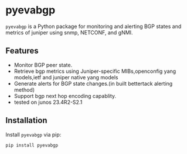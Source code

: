# pyevabgp

`pyevabgp` is a Python package for monitoring and alerting BGP states and metrics of juniper  using snmp, NETCONF, and gNMI.

## Features
- Monitor BGP peer state.
- Retrieve bgp metrics using Juniper-specific MIBs,openconfig yang models,ietf and juniper native yang models
- Generate alerts for BGP state changes.(in built bettertack alerting method)
- Support bgp next hop encoding capablity.
- tested on junos 23.4R2-S2.1 

## Installation
Install `pyevabgp` via pip:
```bash
pip install pyevabgp

